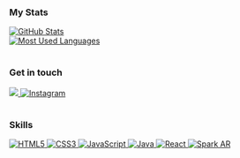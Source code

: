 ### My Stats 
<a href="#">
  <img src="https://github-readme-stats.vercel.app/api?username=codeverson&show_icons=true&theme=tokyonight" style="pointer-events: none;" alt="GitHub Stats">
</a>

<br/>

<a href="#">
  <img src="https://github-readme-stats.vercel.app/api/top-langs/?username=codeverson&hide_progress=false&show_icons=true&theme=tokyonight" style="pointer-events: none;" alt="Most Used Languages">
</a>

#

### Get in touch

<a href="https://www.linkedin.com/in/everson-araujo-1285a726b" target="_blank">
  <img src="https://img.shields.io/badge/LinkedIn-0077B5?style=for-the-badge&logo=linkedin&logoColor=white/" alt="LinkedIn">
<a href="https://www.instagram.com/codeverson" target="_blank">
  <img src="https://img.shields.io/badge/Instagram-E4405F?style=for-the-badge&logo=instagram&logoColor=white/" alt="Instagram">
</a>

#
### Skills
<a href="#">
  <img src="https://img.shields.io/badge/HTML5-E34F26?style=for-the-badge&logo=html5&logoColor=white" style="pointer-events: none;" alt="HTML5">
</a>
<a href="#">
  <img src="https://img.shields.io/badge/CSS3-1572B6?style=for-the-badge&logo=css3&logoColor=white" style="pointer-events: none;" alt="CSS3">
</a>
<a href="#">
  <img src="https://img.shields.io/badge/JavaScript-F7DF1E?style=for-the-badge&logo=javascript&logoColor=black" style="pointer-events: none;" alt="JavaScript">
</a>
<a href="#">
  <img src="https://img.shields.io/badge/Java-ED8B00?style=for-the-badge&logo=openjdk&logoColor=white" style="pointer-events: none;" alt="Java">
</a>
<a href="#">
  <img src="https://img.shields.io/badge/React-20232A?style=for-the-badge&logo=react&logoColor=61DAFB" style="pointer-events: none;" alt="React">
</a>
<a href="#">
  <img src="https://img.shields.io/badge/Spark%20AR-FF5C83?style=for-the-badge&logo=SparkAR&logoColor=white" style="pointer-events: none;" alt="Spark AR">
</a>


<!-- adicionar Github, ajustar linguagens e projetos

<!--
**codeverson/codeverson** is a ✨ _special_ ✨ repository because its `README.md` (this file) appears on your GitHub profile.

Here are some ideas to get you started:

- 🔭 I’m currently working on ...
- 🌱 I’m currently learning ...
- 👯 I’m looking to collaborate on ...
- 🤔 I’m looking for help with ...
- 💬 Ask me about ...
- 📫 How to reach me: ...
- 😄 Pronouns: ...
- ⚡ Fun fact: ...
--> 



